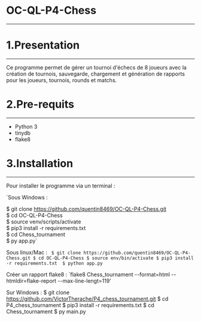 # OC-QL-P4-Chess
***

# 1.Presentation
***
Ce programme permet de gérer un tournoi d'échecs de 8 joueurs avec la création de tournois, sauvegarde, chargement et génération de rapports pour les joueurs, tournois, rounds et  matchs.

# 2.Pre-requits
***
* Python 3
* tinydb
* flake8

# 3.Installation
***
Pour installer le programme via un terminal :  

`Sous Windows :  

$ git clone https://github.com/quentin8469/OC-QL-P4-Chess.git    
$ cd OC-QL-P4-Chess   
$ source venv/scripts/activate  
$ pip3 install -r requirements.txt  
$ cd Chess_tournament  
$ py app.py`

Sous linux/Mac :
`
$ git clone https://github.com/quentin8469/OC-QL-P4-Chess.git
$ cd OC-QL-P4-Chess
$ source env/bin/activate
$ pip3 install -r requirements.txt 
$ python app.py`

Créer un rapport flake8 :
`flake8 Chess_tournament --format=html --htmldir=flake-report --max-line-lengt=119'

Sur Windows : 
$ git clone https://github.com/VictorTherache/P4_chess_tournament.git
$ cd P4_chess_tournament
$ pip3 install -r requirements.txt 
$ cd Chess_tournament
$ py main.py

